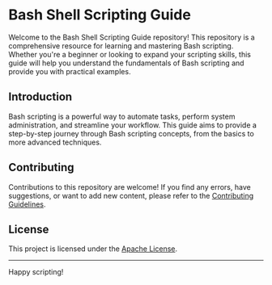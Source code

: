 # Bash Shell Scripting Guide

Welcome to the Bash Shell Scripting Guide repository! This repository is a comprehensive resource for learning and mastering Bash scripting. Whether you're a beginner or looking to expand your scripting skills, this guide will help you understand the fundamentals of Bash scripting and provide you with practical examples.

## Introduction

Bash scripting is a powerful way to automate tasks, perform system administration, and streamline your workflow. This guide aims to provide a step-by-step journey through Bash scripting concepts, from the basics to more advanced techniques.

## Contributing

Contributions to this repository are welcome! If you find any errors, have suggestions, or want to add new content, please refer to the [Contributing Guidelines](./CONTRIBUTING.md).

## License

This project is licensed under the [Apache License](./LICENSE).

---

Happy scripting!
